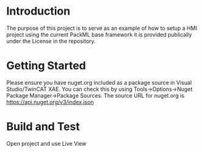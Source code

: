 # Introduction 
The purpose of this project is to serve as an example of how to setup a HMI project using the current PackML base framework it is provided publically under the License in the repository.

# Getting Started
Please ensure you have nuget.org included as a package source in Visual Studio/TwinCAT XAE.  You can check this by using Tools->Options->Nuget Package Manager->Package Sources.  The source URL for nuget.org is https://api.nuget.org/v3/index.json

# Build and Test
Open project and use Live View
